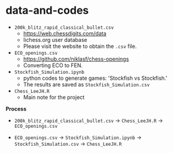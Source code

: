 # data-and-codes

- `200k_blitz_rapid_classical_bullet.csv`
  - https://web.chessdigits.com/data
  - lichess.org user database
  - Please visit the website to obtain the `.csv` file.
- `ECO_openings.csv`
  - https://github.com/niklasf/chess-openings
  - Converting ECO to FEN.
- `Stockfish_Simulation.ipynb`
  - python codes to generate games: 'Stockfish vs Stockfish.'
  - The results are saved as `Stockfish_Simulation.csv`
- `Chess_LeeJH.R`
  - Main note for the project



**Process**

- `200k_blitz_rapid_classical_bullet.csv` → `Chess_LeeJH.R` →  `ECO_openings.csv`

- `ECO_openings.csv` → `Stockfish_Simulation.ipynb` → `Stockfish_Simulation.csv` → `Chess_LeeJH.R`


